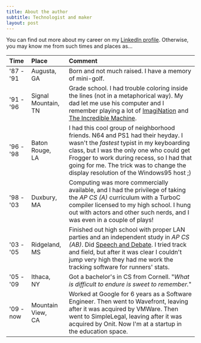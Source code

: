 ```yaml
---
title: About the author
subtitle: Technologist and maker
layout: post
---
```


You can find out more about my career on my [LinkedIn profile](https://linkedin.com/in/moribellamy). Otherwise, you may know me from such times and places as...

| Time      | Place                  | Comment                                                                                                                                                                                                                                                                                                       |
| :------   | :---                   | :------------------------------------------------------------------------------------------------------------------------------------------------------------------------------------------------------------------------------------------------------------------------------------------------------------ |
| '87 - '91 | Augusta,<br>GA         | Born and not much raised. I have a memory of mini-golf.                                                                                                                                                                                                                                                       |
| '91 - '96 | Signal Mountain,<br>TN | Grade school. I had trouble coloring inside the lines (not in a metaphorical way). My dad let me use his computer and I remember playing a lot of [ImagiNation](https://www.youtube.com/watch?v=rQDCptBzR64) and [The Incredible Machine](https://en.wikipedia.org/wiki/The_Incredible_Machine_(series)).     |
| '96 - '98 | Baton Rouge,<br>LA     | I had this cool group of neighborhood friends. N64 and PS1 had their heyday. I wasn't the _fastest_ typist in my keyboarding class, but I was the only one who could get Frogger to work during recess, so I had that going for me. The trick was to change the display resolution of the Windows95 host ;)   |
| '98 - '03 | Duxbury,<br>MA         | Computing was more commercially available, and I had the privilege of taking the _AP CS (A)_ curriculum with a TurboC compiler licensed to my high school. I hung out with actors and other such nerds, and I was even in a couple of plays!                                                                  |
| '03 - '05 | Ridgeland,<br>MS       | Finished out high school with proper LAN parties and an independent study in _AP CS (AB)_. Did [Speech and Debate](https://www.speechanddebate.org/). I tried track and field, but after it was clear I couldn't jump very high they had me work the tracking software for runners' stats.                    |
| '05 - '09 | Ithaca,<br>NY          | Got a bachelor's in CS from Cornell. "_What is difficult to endure is sweet to remember._"                                                                                                                                                                                                                    |
| '09 - now | Mountain View,<br>CA   | Worked at Google for 6 years as a Software Engineer. Then went to Wavefront, leaving after it was acquired by VMWare. Then went to SimpleLegal, leaving after it was acquired by Onit. Now I'm at a startup in the education space.                                                                           |
